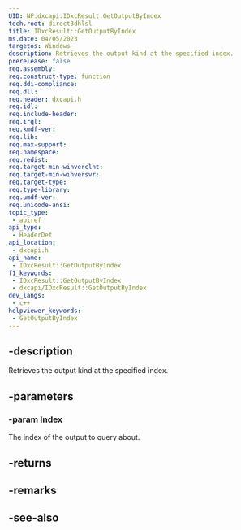 ```yaml
---
UID: NF:dxcapi.IDxcResult.GetOutputByIndex
tech.root: direct3dhlsl
title: IDxcResult::GetOutputByIndex
ms.date: 04/05/2023
targetos: Windows
description: Retrieves the output kind at the specified index.
prerelease: false
req.assembly: 
req.construct-type: function
req.ddi-compliance: 
req.dll: 
req.header: dxcapi.h
req.idl: 
req.include-header: 
req.irql: 
req.kmdf-ver: 
req.lib: 
req.max-support: 
req.namespace: 
req.redist: 
req.target-min-winverclnt: 
req.target-min-winversvr: 
req.target-type: 
req.type-library: 
req.umdf-ver: 
req.unicode-ansi: 
topic_type:
 - apiref
api_type:
 - HeaderDef
api_location:
 - dxcapi.h
api_name:
 - IDxcResult::GetOutputByIndex
f1_keywords:
 - IDxcResult::GetOutputByIndex
 - dxcapi/IDxcResult::GetOutputByIndex
dev_langs:
 - c++
helpviewer_keywords:
 - GetOutputByIndex
---
```


## -description

Retrieves the output kind at the specified index.

## -parameters

### -param Index

The index of the output to query about.

## -returns

## -remarks

## -see-also
